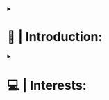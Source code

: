 <details>
  <summary><h1>👤 | Introduction:</h1></summary>
  Lorem Ipsum
</details>

<details>
  <summary><h1>💻 | Interests:</h1></summary>
  Lorem Ipsum
</details>
